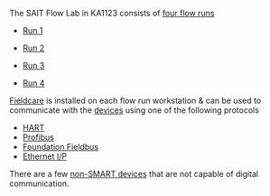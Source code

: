 The SAIT Flow Lab in KA1123 consists of [four flow runs](indexes/index_devices.md)

+ [Run 1](flow_runs/run_1.md)

+ [Run 2](flow_runs/run_2.md)

+ [Run 3](flow_runs/run_3.md)

+ [Run 4](flow_runs/run_4.md)


[Fieldcare](fieldcare/fieldcare.md) is installed on each flow run workstation & can be used to communicate with the [devices](indexes/index_devices.md) using one of the following protocols


* [HART](indexes/index_devices_hart.md)
* [Profibus](indexes/index_devices_profibus.md)
* [Foundation Fieldbus](indexes/index_devices_ff.md)
* [Ethernet I/P](indexes/index_devices_ip.md)

There are a few [non-SMART devices](indexes/index_devices_non_smart.md) that are not capable of digital communication.
